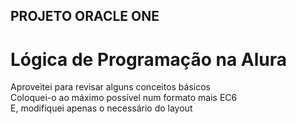 ## PROJETO ORACLE ONE ##
# Lógica de Programação na Alura #

Aproveitei para revisar alguns conceitos básicos\
Coloquei-o ao máximo possível num formato mais EC6\
E, modifiquei apenas o necessário do layout
